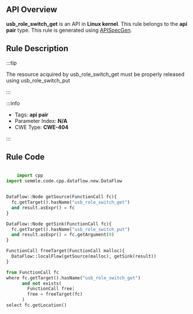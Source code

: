 ---
---


## API Overview
**usb_role_switch_get** is an API in **Linux kernel**. This rule belongs to the **api pair** type. This rule is generated using [APISpecGen](../../tools/APISpecGen).
## Rule Description

:::tip

The resource acquired by usb_role_switch_get must be properly released using usb_role_switch_put

:::

:::info

- Tags: **api pair**
- Parameter Index: **N/A**
- CWE Type: **CWE-404**

:::

## Rule Code
```python

    import cpp
import semmle.code.cpp.dataflow.new.DataFlow


DataFlow::Node getSource(FunctionCall fc){
  fc.getTarget().hasName("usb_role_switch_get")
  and result.asExpr() = fc
}

DataFlow::Node getSink(FunctionCall fc){
  fc.getTarget().hasName("usb_role_switch_put")
  and result.asExpr() = fc.getArgument(0)
}

FunctionCall freeTarget(FunctionCall malloc){
  DataFlow::localFlow(getSource(malloc), getSink(result))
}

from FunctionCall fc
where fc.getTarget().hasName("usb_role_switch_get")
      and not exists(
        FunctionCall free| 
        free = freeTarget(fc)
      )
select fc.getLocation()

    
```